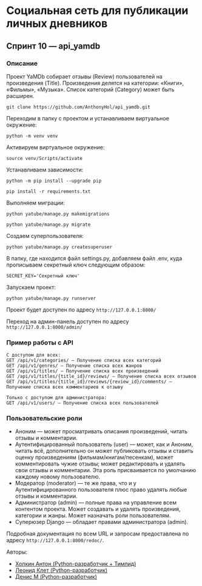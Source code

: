 # Социальная сеть для публикации личных дневников
## Спринт 10 — api_yamdb

### Описание
Проект YaMDb собирает отзывы (Review) пользователей на произведения (Title). Произведения делятся на категории: «Книги», «Фильмы», «Музыка». Список категорий (Category) может быть расширен.

```
git clone https://github.com/AnthonyHol/api_yamdb.git
```

Переходим в папку с проектом и устанавливаем виртуальное окружение:

```
python -m venv venv
```

Активируем виртуальное окружение:
```
source venv/Scripts/activate
```

Устанавливаем зависимости:
```
python -m pip install --upgrade pip
```
```
pip install -r requirements.txt
```

Выполняем миграции:
```
python yatube/manage.py makemigrations
```
```
python yatube/manage.py migrate
```

Создаем суперпользователя:
```
python yatube/manage.py createsuperuser
```

В папку, где находится файл settings.py, добавляем файл .env, куда прописываем секретный ключ следующим образом:
```
SECRET_KEY='Секретный ключ'
```

Запускаем проект:
```
python yatube/manage.py runserver
```

Проект будет доступен по адресу `http://127.0.0.1:8000/`

Переход на админ-панель доступен по адресу `http://127.0.0.1:8000/admin/`

### Пример работы с API

```
С доступом для всех:
GET /api/v1/categories/ — Получение списка всех категорий
GET /api/v1/genres/ — Получение списка всех жанров
GET /api/v1/titles/ — Получение списка всех произведений
GET /api/v1/titles/{title_id}/reviews/ — Получение списка всех отзывов
GET /api/v1/titles/{title_id}/reviews/{review_id}/comments/ — Получение списка всех комментариев к отзыву

Только с доступом для администратора:
GET /api/v1/users/ — Получение списка всех пользователей
```

### Пользовательские роли
- Аноним — может просматривать описания произведений, читать отзывы и комментарии.
- Аутентифицированный пользователь (user) — может, как и Аноним, читать всё, дополнительно он может публиковать отзывы и ставить оценку произведениям (фильмам/книгам/песенкам), может комментировать чужие отзывы; может редактировать и удалять свои отзывы и комментарии. Эта роль присваивается по умолчанию каждому новому пользователю.
- Модератор (moderator) — те же права, что и у Аутентифицированного пользователя плюс право удалять любые отзывы и комментарии.
- Администратор (admin) — полные права на управление всем контентом проекта. Может создавать и удалять произведения, категории и жанры. Может назначать роли пользователям.
- Суперюзер Django — обладает правами администратора (admin).

Подробная документация по всем URL и запросам предоставлена по адресу `http://127.0.0.1:8000/redoc/`.

Авторы: 
- [Холкин Антон (Python-разработчик + Тимлид)](https://github.com/AnthonyHol/ "Холкин Антон (Python-разработчик + Тимлид)")
- [Леонид Клет (Python-разработчик)](https://github.com/lik-me "Леонид Клет(Python-разработчик)")
- [Денис М (Python-разработчик)](https://github.com/Eltimccc "Денис М (Python-разработчик)")
